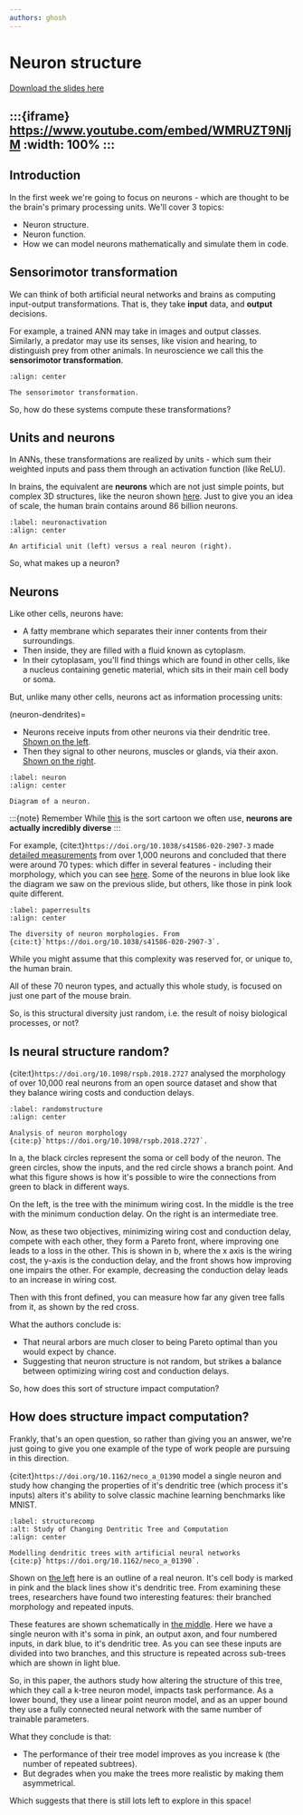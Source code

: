 ```yaml
---
authors: ghosh
---
```


# Neuron structure

[Download the slides here](slides/W1-V0-structure.pptx)

:::{iframe} https://www.youtube.com/embed/WMRUZT9NljM
:width: 100%
:::
---

## Introduction

In the first week we're going to focus on neurons - which are thought to be the brain's primary processing units. We'll cover 3 topics:

* Neuron structure.
* Neuron function.
* How we can model neurons mathematically and simulate them in code.

## Sensorimotor transformation

We can think of both artificial neural networks and brains as computing input-output transformations. That is, they take **input** data, and **output** decisions.

For example, a trained ANN may take in images and output classes. Similarly, a predator may use its senses, like vision and hearing, to distinguish prey from other animals. In neuroscience we call this the **sensorimotor transformation**.

```{figure} figures/sensorimotor.png
:align: center

The sensorimotor transformation.
```

So, how do these systems compute these transformations?

## Units and neurons

In ANNs, these transformations are realized by units - which sum their weighted inputs and pass them through an activation function (like ReLU). 

In brains, the equivalent are **neurons** which are not just simple points, but complex 3D structures, like the neuron shown [here](#neuronactivation). Just to give you an idea of scale, the human brain contains around 86 billion neurons. 

```{figure} figures/activationvsneuron.png
:label: neuronactivation
:align: center

An artificial unit (left) versus a real neuron (right).
```

So, what makes up a neuron? 

## Neurons

Like other cells, neurons have:

* A fatty membrane which separates their inner contents from their surroundings.
* Then inside, they are filled with a fluid known as cytoplasm.
* In their cytoplasam, you'll find things which are found in other cells, like a nucleus containing genetic material, which sits in their main cell body or soma.

But, unlike many other cells, neurons act as information processing units:

(neuron-dendrites)=
* Neurons receive inputs from other neurons via their dendritic tree. [Shown on the left](#neuron). 
* Then they signal to other neurons, muscles or glands, via their axon. [Shown on the right](#neuron). 

```{figure} figures/neurondiagram.png
:label: neuron
:align: center

Diagram of a neuron.
```
:::{note} Remember
While [this](#neuron) is the sort cartoon we often use, **neurons are actually incredibly diverse**
:::

For example, {cite:t}`https://doi.org/10.1038/s41586-020-2907-3` made [detailed measurements](#paperresults) from over 1,000 neurons and concluded that there were around 70 types: which differ in several features - including their morphology, which you can see [here](#paperresults). Some of the neurons in blue look like the diagram we saw on the previous slide, but others, like those in pink look quite different. 

```{figure} figures/neurondiversity.png
:label: paperresults
:align: center

The diversity of neuron morphologies. From {cite:t}`https://doi.org/10.1038/s41586-020-2907-3`.
```

While you might assume that this complexity was reserved for, or unique to, the human brain.

All of these 70 neuron types, and actually this whole study, is focused on just one part of the mouse brain.  

So, is this structural diversity just random, i.e. the result of noisy biological processes, or not?

## Is neural structure random?

{cite:t}`https://doi.org/10.1098/rspb.2018.2727` analysed the morphology of over 10,000 real neurons from an open source dataset and show that they balance wiring costs and conduction delays.

```{figure} figures/morphology.png
:label: randomstructure
:align: center

Analysis of neuron morphology {cite:p}`https://doi.org/10.1098/rspb.2018.2727`.
```

In [](#randomstructure)a, the black circles represent the soma or cell body of the neuron. The green circles, show the inputs, and the red circle shows a branch point. And what this figure shows is how it's possible to wire the connections from green to black in different ways. 

On the left, is the tree with the minimum wiring cost. 
In the middle is the tree with the minimum conduction delay. 
On the right is an intermediate tree. 

Now, as these two objectives, minimizing wiring cost and conduction delay, compete with each other, they form a Pareto front, where improving one leads to a loss in the other. This is shown in [](#randomstructure)b, where the x axis is the wiring cost, the y-axis is the conduction delay, and the front shows how improving one impairs the other. For example, decreasing the conduction delay leads to an increase in wiring cost. 

Then with this front defined, you can measure how far any given tree falls from it, as shown by the red cross.  

What the authors conclude is:
* That neural arbors are much closer to being Pareto optimal than you would expect by chance. 
* Suggesting that neuron structure is not random, but strikes a balance between optimizing wiring cost and conduction delays. 

So, how does this sort of structure impact computation? 

## How does structure impact computation?

Frankly, that's an open question, so rather than giving you an answer, we're just going to give you one example of the type of work people are pursuing in this direction. 

{cite:t}`https://doi.org/10.1162/neco_a_01390` model a single neuron and study how changing the properties of it's dendritic tree (which process it's inputs) alters it's ability to solve classic machine learning benchmarks like MNIST. 

```{figure} figures/dendcomp.png
:label: structurecomp
:alt: Study of Changing Dentritic Tree and Computation
:align: center

Modelling dendritic trees with artificial neural networks {cite:p}`https://doi.org/10.1162/neco_a_01390`.
```

Shown on [the left](#structurecomp) here is an outline of a real neuron. It's cell body is marked in pink and the black lines show it's dendritic tree. From examining these trees, researchers have found two interesting features: their branched morphology and repeated inputs.  

These features are shown schematically in [the middle](#structurecomp). Here we have a single neuron with it's soma in pink, an output axon, and four numbered inputs, in dark blue, to it's dendritic tree. As you can see these inputs are divided into two branches, and this structure is repeated across sub-trees which are shown in light blue. 

So, in this paper, the authors study how altering the structure of this tree, which they call a k-tree neuron model, impacts task performance. As a lower bound, they use a linear point neuron model, and as an upper bound they use a fully connected neural network with the same number of trainable parameters. 

What they conclude is that:
* The performance of their tree model improves as you increase k (the number of repeated subtrees).
* But degrades when you make the trees more realistic by making them asymmetrical. 

Which suggests that there is still lots left to explore in this space!